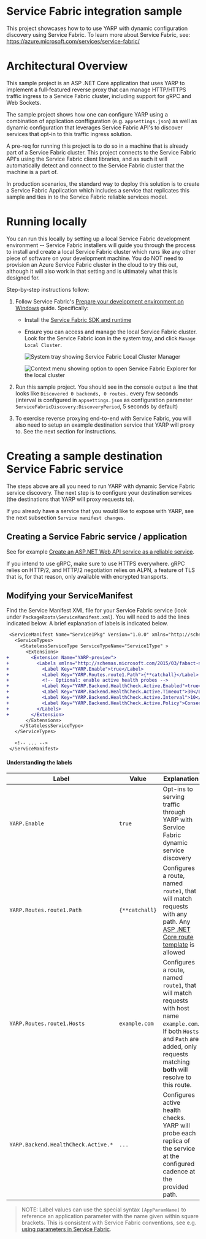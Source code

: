 # Service Fabric integration sample

This project showcases how to to use YARP with dynamic configuration discovery using Service Fabric.
To learn more about Service Fabric, see: https://azure.microsoft.com/services/service-fabric/


# Architectural Overview

This sample project is an ASP .NET Core application that uses YARP to implement a full-featured reverse proxy
that can manage HTTP/HTTPS traffic ingress to a Service Fabric cluster, including support for gRPC and Web Sockets.

The sample project shows how one can configure YARP using a combination of application conffiguration (e.g. `appsettings.json`)
as well as dynamic configuration that leverages Service Fabric API's to discover services that opt-in to this traffic ingress solution.

A pre-req for running this project is to do so in a machine that is already part of a Service Fabric cluster.
This project connects to the Service Fabric API's using the Service Fabric client libraries,
and as such it will automatically detect and connect to the Service Fabric cluster that the machine is a part of.

In production scenarios, the standard way to deploy this solution is to create a Service Fabric Application
which includes a service that replicates this sample and ties in to the Service Fabric reliable services model.


# Running locally

You can run this locally by setting up a local Service Fabric development environment --
Service Fabric installers will guide you through the process to install and create a local Service Fabric cluster
which runs like any other piece of software on your development machine.
You do NOT need to provision an Azure Service Fabric cluster in the cloud to try this out,
although it will also work in that setting and is ultimately what this is designed for.

Step-by-step instructions follow:

1. Follow Service Fabric's [Prepare your development environment on Windows](https://docs.microsoft.com/azure/service-fabric/service-fabric-get-started) guide. Specifically:

    * Install the [Service Fabric SDK and runtime](https://www.microsoft.com/web/handlers/webpi.ashx?command=getinstallerredirect&appid=MicrosoftAzure-ServiceFabric-CoreSDK)

    * Ensure you can access and manage the local Service Fabric cluster. Look for the Service Fabric icon in the system tray, and click `Manage Local Cluster`.

        ![System tray showing Service Fabric Local Cluster Manager](./docsimgs/system-tray.png)

        ![Context menu showing option to open Service Fabric Explorer for the local cluster](./docsimgs/system-tray-menu.png)


2. Run this sample project. You should see in the console output a line that looks like `Discovered 0 backends, 0 routes.` every few seconds (interval is configured in `appsettings.json` as configuration parameter `ServiceFabricDiscovery:DiscoveryPeriod`, 5 seconds by default)

3. To exercise reverse proxying end-to-end with Service Fabric, you will also need to setup an example destination service that YARP will proxy to. See the next section for instructions.


# Creating a sample destination Service Fabric service

The steps above are all you need to run YARP with dynamic Service Fabric service discovery.
The next step is to configure your destination services (the destinations that YARP will proxy requests to).

If you already have a service that you would like to expose with YARP, see the next subsection `Service manifest changes`.


## Creating a Service Fabric service / application

See for example [Create an ASP.NET Web API service as a reliable service](https://docs.microsoft.com/azure/service-fabric/service-fabric-tutorial-create-dotnet-app#create-an-aspnet-web-api-service-as-a-reliable-service).

If you intend to use gRPC, make sure to use HTTPS everywhere. gRPC relies on HTTP/2, and HTTP/2 negotiation relies on ALPN, a feature of TLS that is, for that reason, only available with encrypted transports.


## Modifying your ServiceManifest

Find the Service Manifest XML file for your Service Fabric service (look under `PackageRoots\ServiceManifest.xml`).
You will need to add the lines indicated below. A brief explanation of labels is indicated below.

```diff
 <ServiceManifest Name="Service1Pkg" Version="1.0.0" xmlns="http://schemas.microsoft.com/2011/01/fabric">
   <ServiceTypes>
     <StatelessServiceType ServiceTypeName="Service1Type" >
       <Extensions>
+        <Extension Name="YARP-preview">
+          <Labels xmlns="http://schemas.microsoft.com/2015/03/fabact-no-schema">
+            <Label Key="YARP.Enable">true</Label>
+            <Label Key="YARP.Routes.route1.Path">{**catchall}</Label>
+            <!-- Optional: enable active health probes -->
+            <Label Key="YARP.Backend.HealthCheck.Active.Enabled">true</Label>
+            <Label Key="YARP.Backend.HealthCheck.Active.Timeout">30</Label>
+            <Label Key="YARP.Backend.HealthCheck.Active.Interval">10</Label>
+            <Label Key="YARP.Backend.HealthCheck.Active.Policy">ConsecutiveFailures</Label>
+          </Labels>
+        </Extension>
       </Extensions>
     </StatelessServiceType>
   </ServiceTypes>
 
   <!-- ... -->
 </ServiceManifest>
```

#### Understanding the labels

Label|Value|Explanation
-|-|-
`YARP.Enable`|`true`|Opt-ins to serving traffic through YARP with Service Fabric dynamic service discovery
`YARP.Routes.route1.Path`|`{**catchall}`|Configures a route, named `route1`, that will match requests with any path. Any [ASP .NET Core route template](https://docs.microsoft.com/aspnet/core/fundamentals/routing#route-template-reference) is allowed
`YARP.Routes.route1.Hosts`|`example.com`|Configures a route, named `route1`, that will match requests with host name `example.com`. If both `Hosts` and `Path` are added, only requests matching **both** will resolve to this route.
`YARP.Backend.HealthCheck.Active.*`|`...`|Configures active health checks. YARP will probe each replica of the service at the configured cadence at the provided path.


> NOTE: Label values can use the special syntax `[AppParamName]` to reference an application parameter with the name given within square brackets. This is consistent with Service Fabric conventions, see e.g. [using parameters in Service Fabric](https://docs.microsoft.com/azure/service-fabric/service-fabric-how-to-specify-port-number-using-parameters).
